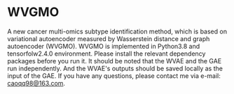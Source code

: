 # WVGMO
A new cancer multi-omics subtype identification method, which is based on variational autoencoder measured by Wasserstein distance and graph autoencoder (WVGMO).
WVGMO is implemented in Python3.8 and tensorfolw2.4.0 environment. Please install the relevant dependency packages before you run it.
It should be noted that the WVAE and the GAE run independently. And the WVAE's outputs should be saved locally as the input of the GAE.
If you have any questions, please contact me via e-mail: caoqq98@163.com.
